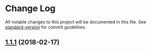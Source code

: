 # Change Log

All notable changes to this project will be documented in this file. See [standard-version](https://github.com/conventional-changelog/standard-version) for commit guidelines.

<a name="1.1.1"></a>
## [1.1.1](https://github.com/Frizz925/gbf-raidfinder-parser/compare/v1.1.0...v1.1.1) (2018-02-17)
